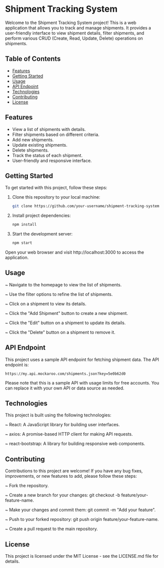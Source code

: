 # Shipment Tracking System

Welcome to the Shipment Tracking System project! This is a web application that allows you to track and manage shipments. It provides a user-friendly interface to view shipment details, filter shipments, and perform various CRUD (Create, Read, Update, Delete) operations on shipments.

## Table of Contents

- [Features](#features)
- [Getting Started](#getting-started)
- [Usage](#usage)
- [API Endpoint](#api-endpoint)
- [Technologies](#technologies)
- [Contributing](#contributing)
- [License](#license)

## Features

- View a list of shipments with details.
- Filter shipments based on different criteria.
- Add new shipments.
- Update existing shipments.
- Delete shipments.
- Track the status of each shipment.
- User-friendly and responsive interface.

## Getting Started

To get started with this project, follow these steps:

1. Clone this repository to your local machine:
   ```bash
   git clone https://github.com/your-username/shipment-tracking-system.git
2. Install project dependencies:
   ```bash
   npm install
3. Start the development server:
   ```bash
   npm start
Open your web browser and visit http://localhost:3000 to access the application.

## Usage

   ~ Navigate to the homepage to view the list of shipments.
  
   ~ Use the filter options to refine the list of shipments.
  
   ~ Click on a shipment to view its details.
  
   ~ Click the "Add Shipment" button to create a new shipment.
  
   ~ Click the "Edit" button on a shipment to update its details.
  
   ~ Click the "Delete" button on a shipment to remove it.

## API Endpoint

This project uses a sample API endpoint for fetching shipment data. The API endpoint is:

    https://my.api.mockaroo.com/shipments.json?key=5e0b62d0

Please note that this is a sample API with usage limits for free accounts. You can replace it with your own API or data source as needed.
## Technologies

This project is built using the following technologies:

  ~ React: A JavaScript library for building user interfaces.
  
  ~ axios: A promise-based HTTP client for making API requests.
  
  ~ react-bootstrap: A library for building responsive web components.

## Contributing

Contributions to this project are welcome! If you have any bug fixes, improvements, or new features to add, please follow these steps:

  ~ Fork the repository.
    
  ~ Create a new branch for your changes: git checkout -b feature/your-feature-name.
    
  ~ Make your changes and commit them: git commit -m "Add your feature".
    
  ~ Push to your forked repository: git push origin feature/your-feature-name.
    
  ~ Create a pull request to the main repository.

## License

This project is licensed under the MIT License - see the LICENSE.md file for details.
